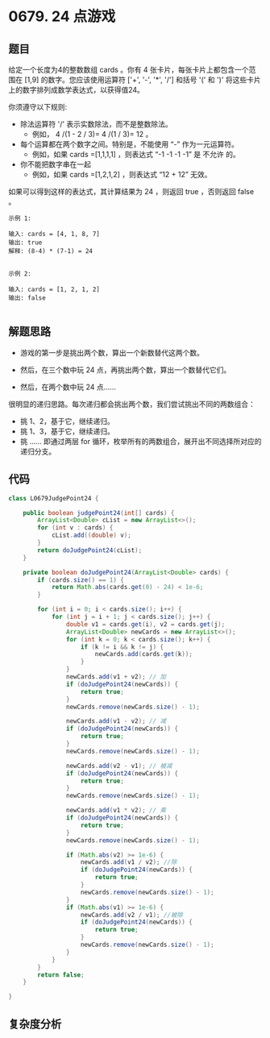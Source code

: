 # 0679. 24 点游戏

## 题目
给定一个长度为4的整数数组 cards 。你有 4 张卡片，每张卡片上都包含一个范围在 [1,9] 的数字。您应该使用运算符 ['+', '-', '*', '/'] 和括号 '(' 和 ')' 将这些卡片上的数字排列成数学表达式，以获得值24。

你须遵守以下规则:

- 除法运算符 '/' 表示实数除法，而不是整数除法。
    - 例如， 4 /(1 - 2 / 3)= 4 /(1 / 3)= 12 。
- 每个运算都在两个数字之间。特别是，不能使用 “-” 作为一元运算符。
    - 例如，如果 cards =[1,1,1,1] ，则表达式 “-1 -1 -1 -1” 是 不允许 的。
- 你不能把数字串在一起
    - 例如，如果 cards =[1,2,1,2] ，则表达式 “12 + 12” 无效。

如果可以得到这样的表达式，其计算结果为 24 ，则返回 true ，否则返回 false 。



```
示例 1:

输入: cards = [4, 1, 8, 7]
输出: true
解释: (8-4) * (7-1) = 24


示例 2:

输入: cards = [1, 2, 1, 2]
输出: false


```

## 解题思路

- 游戏的第一步是挑出两个数，算出一个新数替代这两个数。

- 然后，在三个数中玩 24 点，再挑出两个数，算出一个数替代它们。

- 然后，在两个数中玩 24 点……

很明显的递归思路。每次递归都会挑出两个数，我们尝试挑出不同的两数组合：

- 挑 1、2，基于它，继续递归。
- 挑 1、3，基于它，继续递归。
- 挑 ……
即通过两层 for 循环，枚举所有的两数组合，展开出不同选择所对应的递归分支。


## 代码
```java
class L0679JudgePoint24 {

    public boolean judgePoint24(int[] cards) {
        ArrayList<Double> cList = new ArrayList<>();
        for (int v : cards) {
            cList.add((double) v);
        }
        return doJudgePoint24(cList);
    }

    private boolean doJudgePoint24(ArrayList<Double> cards) {
        if (cards.size() == 1) {
            return Math.abs(cards.get(0) - 24) < 1e-6;
        }

        for (int i = 0; i < cards.size(); i++) {
            for (int j = i + 1; j < cards.size(); j++) {
                double v1 = cards.get(i), v2 = cards.get(j);
                ArrayList<Double> newCards = new ArrayList<>();
                for (int k = 0; k < cards.size(); k++) {
                    if (k != i && k != j) {
                        newCards.add(cards.get(k));
                    }
                }
                newCards.add(v1 + v2); // 加
                if (doJudgePoint24(newCards)) {
                    return true;
                }
                newCards.remove(newCards.size() - 1);

                newCards.add(v1 - v2); // 减
                if (doJudgePoint24(newCards)) {
                    return true;
                }
                newCards.remove(newCards.size() - 1);

                newCards.add(v2 - v1); // 被减
                if (doJudgePoint24(newCards)) {
                    return true;
                }
                newCards.remove(newCards.size() - 1);

                newCards.add(v1 * v2); // 乘
                if (doJudgePoint24(newCards)) {
                    return true;
                }
                newCards.remove(newCards.size() - 1);

                if (Math.abs(v2) >= 1e-6) {
                    newCards.add(v1 / v2); //除
                    if (doJudgePoint24(newCards)) {
                        return true;
                    }
                    newCards.remove(newCards.size() - 1);
                }
                if (Math.abs(v1) >= 1e-6) {
                    newCards.add(v2 / v1); //被除
                    if (doJudgePoint24(newCards)) {
                        return true;
                    }
                    newCards.remove(newCards.size() - 1);
                }
            }
        }
        return false;
    }

}
```

## 复杂度分析

